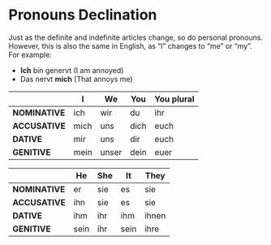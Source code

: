 # Pronouns Declination

Just as the definite and indefinite articles change, so do personal pronouns. However, this is also the same in English, as “I” changes to “me” or “my”. For example:
- **Ich** bin genervt (I am annoyed)
- Das nervt **mich** (That annoys me)

|                | **I** | **We** | **You** | **You plural** |
|----------------|-------|--------|---------|----------------|
| **NOMINATIVE** | ich   | wir    | du      | ihr            |
| **ACCUSATIVE** | mich  | uns    | dich    | euch           |
| **DATIVE**     | mir   | uns    | dir     | euch           |
| **GENITIVE**   | mein  | unser  | dein    | euer           |

|                | **He** | **She** | **It** | **They** |
|----------------|--------|---------|--------|----------|
| **NOMINATIVE** | er     | sie     | es     | sie      |
| **ACCUSATIVE** | ihn    | sie     | es     | sie      |
| **DATIVE**     | ihm    | ihr     | ihm    | ihnen    |
| **GENITIVE**   | sein   | ihr     | sein   | ihre     |